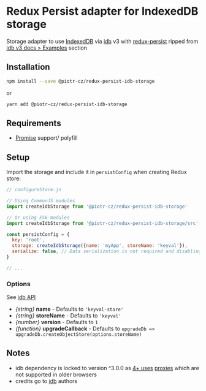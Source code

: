 # Redux Persist adapter for IndexedDB storage

Storage adapter to use [IndexedDB](https://developer.mozilla.org/en-US/docs/Glossary/IndexedDB) via [idb](https://www.npmjs.com/package/idb) v3 with [redux-persist](https://github.com/rt2zz/redux-persist) ripped from [idb v3 docs > Examples](https://github.com/jakearchibald/idb/tree/v3.0.0#keyval-store) section


## Installation

```sh
npm install --save @piotr-cz/redux-persist-idb-storage
```
or

```sh
yarn add @piotr-cz/redux-persist-idb-storage
```


## Requirements

- [Promise](https://developer.mozilla.org/en-US/docs/Web/JavaScript/Reference/Global_Objects/Promise) support/ polyfill


## Setup

Import the storage and include it in `persistConfig` when creating Redux store:

```js
// configureStore.js

// Using CommonJS modules
import createIdbStorage from '@piotr-cz/redux-persist-idb-storage'

// Or using ES6 modules
import createIdbStorage from '@piotr-cz/redux-persist-idb-storage/src'

const persistConfig = {
  key: 'root',
  storage: createIdbStorage({name: 'myApp', storeName: 'keyval'}),
  serialize: false, // Data serialization is not required and disabling it allows you to inspect storage value in DevTools
}

// ...
```


### Options

See [idb API](https://github.com/jakearchibald/idb/tree/v3.0.2#api)

- _{string}_ **name** - Defaults to `'keyval-store'`
- _{string}_ **storeName** - Defaults to `'keyval'`
- _{number}_ **version** - Defaults to `1`
- _{function}_ **upgradeCallback** - Defaults to `upgradeDb => upgradeDb.createObjectStore(options.storeName)`


## Notes

- idb dependency is locked to version ^3.0.0 as [4+ uses](https://github.com/jakearchibald/idb/blob/v4.0.3/changes.md#new-stuff) [proxies](https://developer.mozilla.org/en-US/docs/Web/JavaScript/Reference/Global_Objects/Proxy) which are not supported in older browsers
- credits go to [idb](https://github.com/jakearchibald/idb) authors
